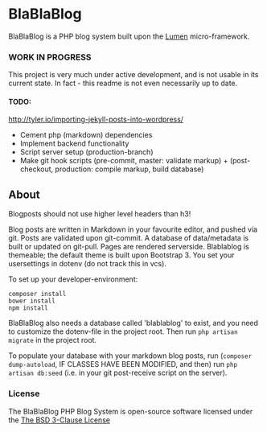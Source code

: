 # BlaBlaBlog
BlaBlaBlog is a PHP blog system built upon the [Lumen](http://lumen.laravel.com) micro-framework.

### WORK IN PROGRESS
This project is very much under active development, and is not usable in its current state.
In fact - this readme is not even necessarily up to date.

#### TODO:
http://tyler.io/importing-jekyll-posts-into-wordpress/
- Cement php (markdown) dependencies
- Implement backend functionality
- Script server setup (production-branch)
- Make git hook scripts (pre-commit, master: validate markup) + (post-checkout, production: compile markup, build database)

<!--
[![Build Status](https://travis-ci.org/eivindarvesen/blablablog.svg)](https://travis-ci.org/laravel/lumen-framework)
[![Total Downloads](https://poser.pugx.org/eivindarvesen/blablablog/downloads.svg)](https://packagist.org/packages/eivindarvesen/blablablog)
[![Latest Stable Version](https://poser.pugx.org/eivindarvesen/blablablog/v/stable.svg)](https://packagist.org/packages/eivindarvesen/blablablog)
[![Latest Unstable Version](https://poser.pugx.org/eivindarvesen/blablablog/v/unstable.svg)](https://packagist.org/packages/eivindarvesen/blablablog)
[![License](https://poser.pugx.org/eivindarvesen/blablablog/license.svg)](https://packagist.org/packages/eivindarvesen/blablablog)
-->

## About
Blogposts should not use higher level headers than h3!

Blog posts are written in Markdown in your favourite editor, and pushed via git.
Posts are validated upon git-commit.
A database of data/metadata is built or updated on git-pull.
Pages are rendered serverside.
Blablablog is themeable; the default theme is built upon Bootstrap 3.
You set your usersettings in dotenv (do not track this in vcs).


To set up your developer-environment:

    composer install
    bower install
    npm install

BlaBlaBlog also needs a database called 'blablablog' to exist, and you need to customize the dotenv-file in the project root.
Then run `php artisan migrate` in the project root.

To populate your database with your markdown blog posts, run (`composer dump-autoload`, IF CLASSES HAVE BEEN MODIFIED, and then) run `php artisan db:seed` (i.e. in your git post-receive script on the server).


<!--
## Official Documentation

Documentation for BlaBlaBlog can be found [here](https://blablablog.readthedocs.org).
-->

### License

The BlaBlaBlog PHP Blog System is open-source software licensed under the [The BSD 3-Clause License](http://opensource.org/licenses/BSD-3-Clause)
